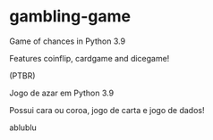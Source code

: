 # gambling-game
Game of chances in Python 3.9

Features coinflip, cardgame and dicegame!

(PTBR)

Jogo de azar em Python 3.9

Possui cara ou coroa, jogo de carta e jogo de dados!

ablublu
